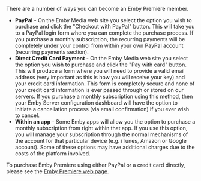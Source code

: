 There are a number of ways you can become an Emby Premiere member.
 
* **PayPal** - On the Emby Media web site you select the option you wish to purchase and click the "Checkout with PayPal" button.  This will take you to a PayPal login form where you can complete the purchase process.  If you purchase a monthly subscription, the recurring payments will be completely under your control from within your own PayPal account (recurring payments section).
* **Direct Credit Card Payment** - On the Emby Media web site you select the option you wish to purchase and click the "Pay with card" button.  This will produce a form where you will need to provide a valid email address (very important as this is how you will receive your key) and your credit card information.  This form is completely secure and none of your credit card information is ever passed through or stored on our servers. If you purchase a monthly subscription using this method, then your Emby Server configuration dashboard will have the option to initiate a cancellation process (via email confirmation) if you ever wish to cancel.
* **Within an app** - Some Emby apps will allow you the option to purchase a monthly subscription from right within that app.  If you use this option, you will manage your subscription through the normal mechanisms of the account for that particular device (e.g. iTunes, Amazon or Google account).  Some of these options may have additional charges due to the costs of the platform involved.

To purchase Emby Premiere using either PayPal or a credit card directly, please see the [Emby Premiere web page](https://emby.media/premiere.html).